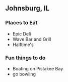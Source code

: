 ## Johnsburg, IL

### Places to Eat
- Epic Deli
- Wave Bar and Grill
- Halftime's

### Fun things to do
- Boating on Pistakee Bay
- go bowling
